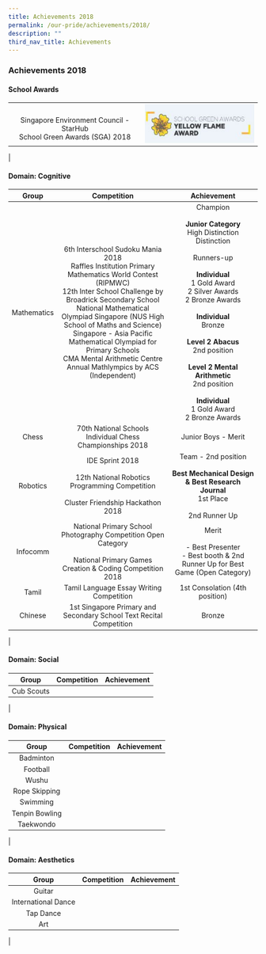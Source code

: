 ```yaml
---
title: Achievements 2018
permalink: /our-pride/achievements/2018/
description: ""
third_nav_title: Achievements
---
```

### **Achievements 2018**
#### **School Awards**

|  |  |
|:---:|:---:|
| <br>Singapore Environment Council - StarHub<br>School Green Awards (SGA) 2018 | ![](/images/2019schaward.png) |
|

#### **Domain: Cognitive**

| Group | Competition | Achievement |
|:---:|:---:|:---:|
| Mathematics | 6th Interschool Sudoku Mania 2018<br> Raffles Institution Primary Mathematics World Contest (RIPMWC)<br>12th Inter School Challenge by Broadrick Secondary School<br>National Mathematical Olympiad Singapore (NUS High School of Maths and Science)<br>Singapore - Asia Pacific Mathematical Olympiad for Primary Schools <br> CMA Mental Arithmetic Centre<br> Annual Mathlympics by ACS (Independent) | Champion<br><br>**Junior Category**<br>High Distinction<br>Distinction<br><br>Runners-up<br><br>**Individual**<br>1 Gold Award<br>2 Silver Awards<br>2 Bronze Awards<br><br>**Individual**<br>Bronze<br><br>**Level 2 Abacus**<br>2nd position<br><br>**Level 2 Mental Arithmetic**<br>2nd position<br><br>**Individual**<br>1 Gold Award<br>2 Bronze Awards | 
| Chess | 70th National Schools Individual Chess Championships 2018 | Junior Boys - Merit | 
| Robotics | IDE Sprint 2018<br><br>12th National Robotics Programming Competition<br><br>Cluster Friendship Hackathon 2018 |  Team - 2nd position<br><br>**Best Mechanical Design & Best Research Journal**<br>1st Place<br><br>2nd Runner Up | 
| Infocomm | National Primary School Photography Competition Open Category <br><br>National Primary Games Creation & Coding Competition 2018 | Merit<br><br>- Best Presenter<br>- Best booth & 2nd Runner Up for Best Game (Open Category) | 
| Tamil |  Tamil Language Essay Writing Competition | 1st Consolation (4th position) | 
| Chinese | 1st Singapore Primary and Secondary School Text Recital Competition | Bronze | 
|

#### **Domain: Social**

| Group | Competition | Achievement |
|:---:|:---:|:---:|
| Cub Scouts |  |  | 
|

#### **Domain: Physical**

| Group | Competition | Achievement |
|:---:|:---:|:---:|
| Badminton |  |  | 
| Football |  |  | 
| Wushu |  |  | 
| Rope Skipping |  |  | 
| Swimming |  |  | 
| Tenpin Bowling |  |  | 
| Taekwondo |  |  | 
|

#### **Domain: Aesthetics**

| Group | Competition | Achievement |
|:---:|:---:|:---:|
| Guitar |  |  |
| International Dance |  |  | 
| Tap Dance |  |  | 
| Art |  |  | 
|
